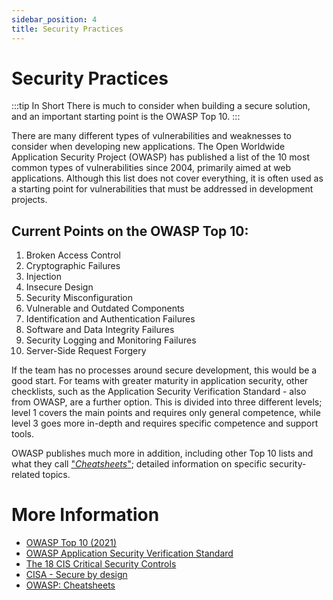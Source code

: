 ```yaml
---
sidebar_position: 4
title: Security Practices
---
```


# Security Practices
:::tip In Short
There is much to consider when building a secure solution, and an important starting point is the OWASP Top 10.
:::

There are many different types of vulnerabilities and weaknesses to consider when developing new applications. The Open Worldwide Application Security Project (OWASP) has published a list of the 10 most common types of vulnerabilities since 2004, primarily aimed at web applications. Although this list does not cover everything, it is often used as a starting point for vulnerabilities that must be addressed in development projects.

## Current Points on the OWASP Top 10:
1. Broken Access Control
2. Cryptographic Failures
3. Injection
4. Insecure Design
5. Security Misconfiguration
6. Vulnerable and Outdated Components
7. Identification and Authentication Failures
8. Software and Data Integrity Failures
9. Security Logging and Monitoring Failures
10. Server-Side Request Forgery

If the team has no processes around secure development, this would be a good start. For teams with greater maturity in application security, other checklists, such as the Application Security Verification Standard - also from OWASP, are a further option. This is divided into three different levels; level 1 covers the main points and requires only general competence, while level 3 goes more in-depth and requires specific competence and support tools.

OWASP publishes much more in addition, including other Top 10 lists and what they call ["_Cheatsheets_"](https://cheatsheetseries.owasp.org/); detailed information on specific security-related topics.

# More Information
* [OWASP Top 10 (2021)](https://owasp.org/www-project-developer-guide/draft/training_education/owasp_top_ten/)
* [OWASP Application Security Verification Standard](https://owasp.org/www-project-application-security-verification-standard/)
* [The 18 CIS Critical Security Controls](https://www.cisecurity.org/controls/cis-controls-list)
* [CISA - Secure by design](https://www.cisa.gov/securebydesign)
* [OWASP: Cheatsheets](https://cheatsheetseries.owasp.org/)
